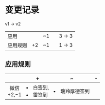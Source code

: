 # 变更记录

v1 -> v2

||||||
|-|:-:|:-:|:-:|:-:|
|应用||~1||3 -> 3|
|应用规则|+2|~1||1 -> 3|

## 应用规则

||+|~|-|
|:-:|-|-|-|
|微信<br>+2,~1|<li>白签到,<li>雷签到|<li>瑞羚厚德签到||
